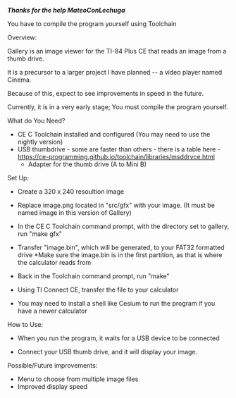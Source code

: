 ***Thanks for the help MateoConLechuga***



You have to compile the program yourself using Toolchain



Overview:

Gallery is an image viewer for the TI-84 Plus CE that reads an image from a thumb drive.

It is a precursor to a larger project I have planned -- a video player named Cinema.

Because of this, expect to see improvements in speed in the future.

Currently, it is in a very early stage; You must compile the program yourself.




What do You Need?

* CE C Toolchain installed and configured (You may need to use the nightly version)
* USB thumbdrive - some are faster than others - there is a table here - https://ce-programming.github.io/toolchain/libraries/msddrvce.html
     * Adapter for the thumb drive (A to Mini B)


Set Up:

* Create a 320 x 240 resoultion image

* Replace image.png located in "src/gfx" with your image. (It must be named image in this version of Gallery)

* In the CE C Toolchain command prompt, with the directory set to gallery, run "make gfx"

* Transfer "image.bin", which will be generated, to your FAT32 formatted drive
     *Make sure the image.bin is in the first partition, as that is where the calculator reads from
     
* Back in the Toolchain command prompt, run "make"

* Using TI Connect CE, transfer the file to your calculator

* You may need to install a shell like Cesium to run the program if you have a newer calculator




How to Use:

* When you run the program, it waits for a USB device to be connected
  
* Connect your USB thumb drive, and it will display your image.




Possible/Future improvements:

* Menu to choose from multiple image files
* Improved display speed
